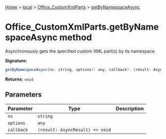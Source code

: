 [Home](./index) &gt; [local](local.md) &gt; [Office\_CustomXmlParts](local.office_customxmlparts.md) &gt; [getByNamespaceAsync](local.office_customxmlparts.getbynamespaceasync.md)

# Office\_CustomXmlParts.getByNamespaceAsync method

Asynchronously gets the specified custom XML part(s) by its namespace.

**Signature:**
```javascript
getByNamespaceAsync(ns: string, options?: any, callback?: (result: AsyncResult) => void): void;
```
**Returns:** `void`

## Parameters

|  Parameter | Type | Description |
|  --- | --- | --- |
|  `ns` | `string` |  |
|  `options` | `any` |  |
|  `callback` | `(result: AsyncResult) => void` |  |

